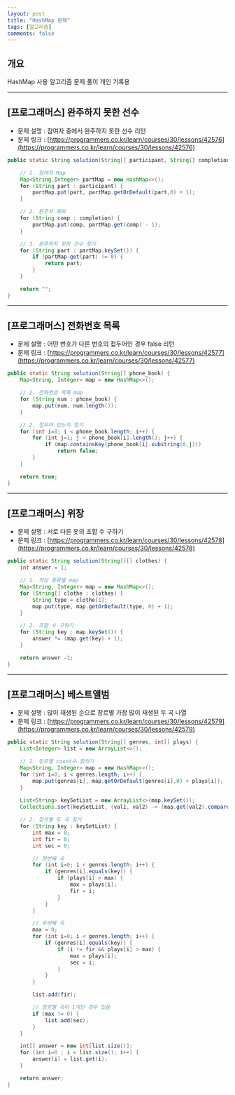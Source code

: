 ```yaml
---
layout: post
title: "HashMap 문제"
tags: [알고리즘]
comments: false
---
```

## 개요
HashMap 사용 알고리즘 문제 풀이 개인 기록용  

--- 

## [프로그래머스] 완주하지 못한 선수
- 문제 설명 : 참여자 중에서 완주하지 못한 선수 리턴
- 문제 링크 : [https://programmers.co.kr/learn/courses/30/lessons/42576](https://programmers.co.kr/learn/courses/30/lessons/42576)

```java
public static String solution(String[] participant, String[] completion) {

    // 1. 참여자 Map
    Map<String,Integer> partMap = new HashMap<>();
    for (String part : participant) {
        partMap.put(part, partMap.getOrDefault(part,0) + 1);
    }

    // 2. 완주자 제외
    for (String comp : completion) {
        partMap.put(comp, partMap.get(comp) - 1);
    }

    // 3. 완주하지 못한 선수 찾기
    for (String part : partMap.keySet()) {
        if (partMap.get(part) != 0) {
            return part;
        }
    }

    return "";
}
```

--- 

## [프로그래머스] 전화번호 목록
- 문제 설명 : 어떤 번호가 다른 번호의 접두어인 경우 false 리턴
- 문제 링크 : [https://programmers.co.kr/learn/courses/30/lessons/42577](https://programmers.co.kr/learn/courses/30/lessons/42577)

```java
public static String solution(String[] phone_book) {
    Map<String, Integer> map = new HashMap<>();

    // 1. 전화번호 목록 map
    for (String num : phone_book) {
        map.put(num, num.length());
    }

    // 2. 접두어 있는지 찾기
    for (int i=0; i < phone_book.length; i++) {
        for (int j=1; j < phone_book[i].length(); j++) {
            if (map.containsKey(phone_book[i].substring(0,j)))
                return false;
        }
    }

    return true;
}
```

--- 

## [프로그래머스] 위장
- 문제 설명 : 서로 다른 옷의 조합 수 구하기
- 문제 링크 : [https://programmers.co.kr/learn/courses/30/lessons/42578](https://programmers.co.kr/learn/courses/30/lessons/42578)

```java
public static String solution(String[][] clothes) {
    int answer = 1;

    // 1. 의상 종류별 map
    Map<String, Integer> map = new HashMap<>();
    for (String[] clothe : clothes) {
        String type = clothe[1];
        map.put(type, map.getOrDefault(type, 0) + 1);
    }

    // 2. 조합 수 구하기
    for (String key : map.keySet()) {
        answer *= (map.get(key) + 1);
    }

    return answer -1;
}
```

--- 

## [프로그래머스] 베스트앨범
- 문제 설명 : 많이 재생된 순으로 장르별 가장 많이 재생된 두 곡 나열
- 문제 링크 : [https://programmers.co.kr/learn/courses/30/lessons/42579](https://programmers.co.kr/learn/courses/30/lessons/42579)

```java
public static String solution(String[] genres, int[] plays) {
    List<Integer> list = new ArrayList<>();

    // 1. 장르별 count수 합하기
    Map<String, Integer> map = new HashMap<>();
    for (int i=0; i < genres.length; i++) {
        map.put(genres[i], map.getOrDefault(genres[i],0) + plays[i]);
    }
    
    List<String> keySetList = new ArrayList<>(map.keySet());
    Collections.sort(keySetList, (val1, val2) -> (map.get(val2).compareTo(map.get(val1))));

    // 2. 장르별 두 곡 찾기
    for (String key : keySetList) {
        int max = 0;
        int fir = 0;
        int sec = 0;

        // 첫번째 곡
        for (int i=0; i < genres.length; i++) {
            if (genres[i].equals(key)) {
                if (plays[i] > max) {
                    max = plays[i];
                    fir = i;
                }
            }
        }

        // 두번째 곡
        max = 0;
        for (int i=0; i < genres.length; i++) {
            if (genres[i].equals(key)) {
                if (i != fir && plays[i] > max) {
                    max = plays[i];
                    sec = i;
                }
            }
        }

        list.add(fir);

        // 장르별 곡이 1개인 경우 있음
        if (max != 0) {
            list.add(sec);
        }
    }

    int[] answer = new int[list.size()];
    for (int i=0 ; i < list.size(); i++) {
        answer[i] = list.get(i);
    }

    return answer;
}
```